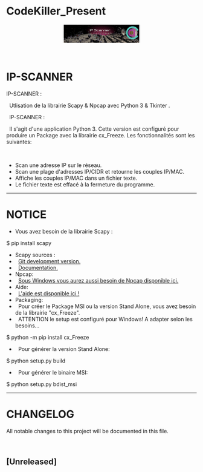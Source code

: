 # CodeKiller_Present
<p align="center">
<img src="media/Ip_Scanner.png" width=200>
</p>


&nbsp;
# IP-SCANNER

IP-SCANNER :


&nbsp;
Utlisation de la librairie Scapy & Npcap avec Python 3 & Tkinter .


&nbsp;
IP-SCANNER :


&nbsp;
Il s'agit d'une application Python 3. Cette version est configuré pour produire un Package avec la librairie cx_Freeze. Les fonctionnalités sont les suivantes:

&nbsp;

* Scan une adresse IP sur le réseau.
* Scan une plage d'adresses IP/CIDR et retourne les couples IP/MAC.
* Affiche les couples IP/MAC dans un fichier texte.
* Le fichier texte est effacé à la fermeture du programme.

---

# NOTICE

* Vous avez besoin de la librairie Scapy :

$ pip install scapy

* Scapy sources :
* &#160;&#160;[Git development version.](https://github.com/secdev/scapy)
* &#160;&#160;[Documentation.](https://scapy.readthedocs.io/en/latest/index.html)
&nbsp;
* Npcap:
* &#160;&#160;[Sous Windows vous aurez aussi besoin de Npcap disponible ici.](https://nmap.org/npcap/)
&nbsp;
* Aide:
* &#160;&#160;[L'aide est disponible ici !](/doc/Notice_IP_Scanner.mht)
&nbsp;
* Packaging:
* &#160;&#160;Pour créer le Package MSI ou la version Stand Alone, vous avez besoin de la librairie "cx_Freeze".
* &#160;&#160;ATTENTION le setup est configuré pour Windows! A adapter selon les besoins...

$ python -m pip install cx_Freeze

* &#160;&#160;Pour générer la version Stand Alone:

$ python setup.py build

* &#160;&#160;Pour générer le binaire MSI:

$ python setup.py bdist_msi

---

# CHANGELOG
All notable changes to this project will be documented in this file.


&nbsp;
## [Unreleased]
